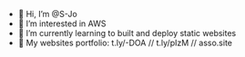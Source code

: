 - 👋 Hi, I’m @S-Jo
- 👀 I’m interested in AWS
- 🌱 I’m currently learning to built and deploy static websites
- 💞️ My websites portfolio:  t.ly/-DOA // t.ly/pIzM  //  asso.site
  
